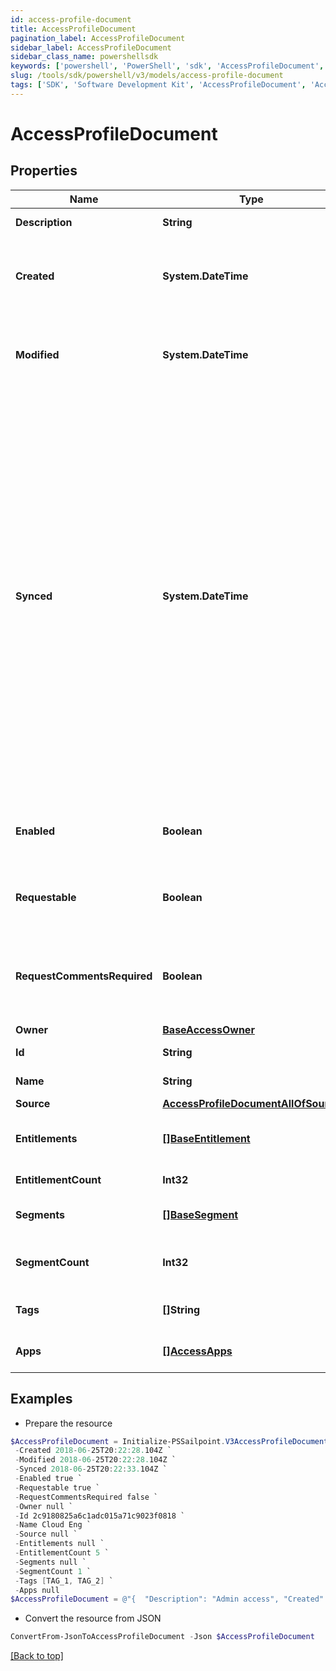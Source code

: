 ```yaml
---
id: access-profile-document
title: AccessProfileDocument
pagination_label: AccessProfileDocument
sidebar_label: AccessProfileDocument
sidebar_class_name: powershellsdk
keywords: ['powershell', 'PowerShell', 'sdk', 'AccessProfileDocument', 'AccessProfileDocument'] 
slug: /tools/sdk/powershell/v3/models/access-profile-document
tags: ['SDK', 'Software Development Kit', 'AccessProfileDocument', 'AccessProfileDocument']
---
```



# AccessProfileDocument

## Properties

Name | Type | Description | Notes
------------ | ------------- | ------------- | -------------
**Description** | **String** | Access item's description. | [optional] 
**Created** | **System.DateTime** | ISO-8601 date-time referring to the time when the object was created. | [optional] 
**Modified** | **System.DateTime** | ISO-8601 date-time referring to the time when the object was last modified. | [optional] 
**Synced** | **System.DateTime** | ISO-8601 date-time referring to the date-time when object was queued to be synced into search database for use in the search API.   This date-time changes anytime there is an update to the object, which triggers a synchronization event being sent to the search database.  There may be some delay between the `synced` time and the time when the updated data is actually available in the search API.  | [optional] 
**Enabled** | **Boolean** | Indicates whether the access item is currently enabled. | [optional] [default to $false]
**Requestable** | **Boolean** | Indicates whether the access item can be requested. | [optional] [default to $true]
**RequestCommentsRequired** | **Boolean** | Indicates whether comments are required for requests to access the item. | [optional] [default to $false]
**Owner** | [**BaseAccessOwner**](base-access-owner) |  | [optional] 
**Id** | **String** | Access profile's ID. | [required]
**Name** | **String** | Access profile's name. | [required]
**Source** | [**AccessProfileDocumentAllOfSource**](access-profile-document-all-of-source) |  | [optional] 
**Entitlements** | [**[]BaseEntitlement**](base-entitlement) | Entitlements the access profile has access to. | [optional] 
**EntitlementCount** | **Int32** | Number of entitlements. | [optional] 
**Segments** | [**[]BaseSegment**](base-segment) | Segments with the access profile. | [optional] 
**SegmentCount** | **Int32** | Number of segments with the access profile. | [optional] 
**Tags** | **[]String** | Tags that have been applied to the object. | [optional] 
**Apps** | [**[]AccessApps**](access-apps) | Applications with the access profile | [optional] 

## Examples

- Prepare the resource
```powershell
$AccessProfileDocument = Initialize-PSSailpoint.V3AccessProfileDocument  -Description Admin access `
 -Created 2018-06-25T20:22:28.104Z `
 -Modified 2018-06-25T20:22:28.104Z `
 -Synced 2018-06-25T20:22:33.104Z `
 -Enabled true `
 -Requestable true `
 -RequestCommentsRequired false `
 -Owner null `
 -Id 2c9180825a6c1adc015a71c9023f0818 `
 -Name Cloud Eng `
 -Source null `
 -Entitlements null `
 -EntitlementCount 5 `
 -Segments null `
 -SegmentCount 1 `
 -Tags [TAG_1, TAG_2] `
 -Apps null
$AccessProfileDocument = @"{  "Description": "Admin access", "Created": "2018-06-25T20:22:28.104Z", "Modified": "2018-06-25T20:22:28.104Z", "Synced": "2018-06-25T20:22:33.104Z", "Enabled": true, "Requestable": true, "RequestCommentsRequired": false, "Owner": null, "Id": "2c9180825a6c1adc015a71c9023f0818", "Name": "Cloud Eng", "Source": null, "Entitlements": null, "EntitlementCount": "5", "Segments": null, "SegmentCount": "1", "Tags": ["TAG_1", "TAG_2"], "Apps": null }"@
```

- Convert the resource from JSON
```powershell
ConvertFrom-JsonToAccessProfileDocument -Json $AccessProfileDocument
```


[[Back to top]](#) 

